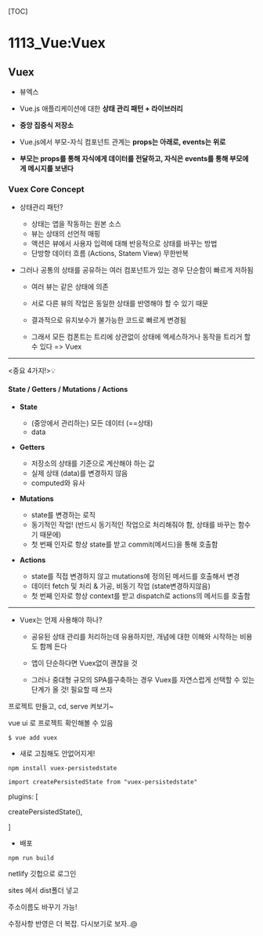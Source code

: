 [TOC]

# 1113_Vue:Vuex

## Vuex

- 뷰엑스
- Vue.js 애플리케이션에 대한 **상태 관리 패턴 + 라이브러리**

- **중앙 집중식 저장소**



- Vue.js에서 부모-자식 컴포넌트 관계는 **props는 아래로, events는 위로**
- **부모는 props를 통해 자식에게 데이터를 전달하고, 자식은 events를 통해 부모에게 메시지를 보낸다**



### Vuex Core Concept

- 상태관리 패턴?
  - 상태는 앱을 작동하는 원본 소스
  - 뷰는 상태의 선언적 매핑
  - 액션은 뷰에서 사용자 입력에 대해 반응적으로 상태를 바꾸는 방법
  - 단방향 데이터 흐름 (Actions, Statem View) 무한반복



- 그러나 공통의 상태를 공유하는 여러 컴포넌트가 있는 경우 단순함이 빠르게 저하됨

  - 여러 뷰는 같은 상태에 의존

  - 서로 다른 뷰의 작업은 동일한 상태를 반영해야 할 수 있기 때문

  - 결과적으로 유지보수가 불가능한 코드로 빠르게 변경됨

  - 그래서 모든 컴폰트는 트리에 상관없이 상태에 엑세스하거나 동작을 트리거 할 수 있다 => Vuex

    

---

<중요 4가지!>💡

#### State / Getters / Mutations / Actions

- **State**
  - (중앙에서 관리하는) 모든 데이터 (==상태)
  - data

- **Getters**
  - 저장소의 상태를 기준으로 계산해야 하는 값
  - 실제 상태 (data)를 변경하지 않음
  - computed와 유사

- **Mutations**
  - state를 변경하는 로직
  - 동기적인 작업! (반드시 동기적인 작업으로 처리해줘야 함, 상태를 바꾸는 함수기 때문에)
  - 첫 번째 인자로 항상 state를 받고 commit(메서드)을 통해 호출함

- **Actions**
  - state를 직접 변경하지 않고 mutations에 정의된 메서드를 호출해서 변경
  - 데이터 fetch 및 처리 & 가공, 비동기 작업 (state변경하지않음)
  - 첫 번째 인자로 항상 context를 받고 dispatch로 actions의 메서드를 호출함

------------



- Vuex는 언제 사용해야 하나?

  - 공유된 상태 관리를 처리하는데 유용하지만, 개념에 대한 이해와 시작하는 비용도 함께 든다

  - 앱이 단순하다면 Vuex없이 괜찮을 것

  - 그러나 중대형 규모의 SPA를구축하는 경우 Vuex를 자연스럽게 선택할 수 있는 단계가 올 것! 필요할 때 쓰자

    



프로젝트 만들고, cd, serve 켜보기~

vue ui 로 프로젝트 확인해볼 수 있음

```bash
$ vue add vuex 
```



- 새로 고침해도 안없어지게!

`npm install vuex-persistedstate`

`import createPersistedState from "vuex-persistedstate"`

plugins: [

  createPersistedState(),

 ]





- 배포

`npm run build`

netlify 깃헙으로 로그인

sites 에서 dist폴더 넣고

주소이름도 바꾸기 가능!



수정사항 반영은 더 복잡. 다시보기로 보자..@

